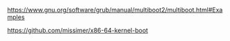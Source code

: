https://www.gnu.org/software/grub/manual/multiboot2/multiboot.html#Examples

https://github.com/missimer/x86-64-kernel-boot
